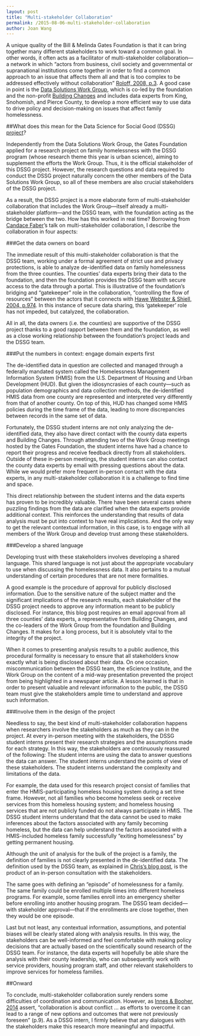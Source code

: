 ```yaml
---
layout: post
title: "Multi-stakeholder Collaboration"
permalink: /2015-08-06-multi-stakeholder-collaboration
author: Joan Wang
---
```


A unique quality of the Bill & Melinda Gates Foundation is that it can bring together many different stakeholders to work toward a common goal. In other words, it often acts as a facilitator of multi-stakeholder collaboration—a network in which “actors from business, civil society and governmental or supranational institutions come together in order to find a common approach to an issue that affects them all and that is too complex to be addressed effectively without collaboration” [Roloff, 2008, p.3](http://link.springer.com/article/10.1007/s10551-007-9573-3). A good case in point is the [Data Solutions Work Group](http://www.impatientoptimists.org/Posts/2015/02/Better-Data-to-Reduce-Homelessness#.Vben3HhH2YU), which is co-led by the foundation and the non-profit [Building Changes](http://www.buildingchanges.org/approach) and includes data experts from King, Snohomish, and Pierce County, to develop a more efficient way to use data to drive policy and decision-making on issues that affect family homelessness.

##What does this mean for the Data Science for Social Good (DSSG) [project](http://escience.washington.edu/blog/data-science-social-good-improving-service-homeless-familes)?

Independently from the Data Solutions Work Group, the Gates Foundation applied for a research project on family homelessness with the DSSG program (whose research theme this year is urban science), aiming to supplement the efforts the Work Group. Thus, it is the official stakeholder of this DSSG project. However, the research questions and data required to conduct the DSSG project naturally concern the other members of the Data Solutions Work Group, so all of these members are also crucial stakeholders of the DSSG project.

As a result, the DSSG project is a more elaborate form of multi-stakeholder collaboration that includes the Work Group—itself already a multi-stakeholder platform—and the DSSG team, with the foundation acting as the bridge between the two. How has this worked in real time? Borrowing from [Candace Faber](http://www.whoastrategies.com/team/)’s talk on multi-stakeholder collaboration, I describe the collaboration in four aspects:

###Get the data owners on board

The immediate result of this multi-stakeholder collaboration is that the DSSG team, working under a formal agreement of strict use and privacy protections, is able to analyze de-identified data on family homelessness from the three counties. The counties’ data experts bring their data to the foundation, and then the foundation provides the DSSG team with secure access to the data through a portal. This is illustrative of the foundation’s bridging and “gatekeeper” role in the collaboration, “controlling the flow of resources” between the actors that it connects with [Hawe Webster & Shiell, 2004, p.974](http://jech.bmj.com/content/58/12/971.full). In this instance of secure data sharing, this ‘gatekeeper’ role has not impeded, but catalyzed, the collaboration.

All in all, the data owners (i.e. the counties) are supportive of the DSSG project thanks to a good rapport between them and the foundation, as well as a close working relationship between the foundation’s project leads and the DSSG team.

###Put the numbers in context: engage domain experts first

The de-identified data in question are collected and managed through a federally mandated system called the Homelessness Management Information System (HMIS) from the U.S. Department of Housing and Urban Development (HUD). But given the idiosyncrasies of each county—such as population demographics and data collection methods, the de-identified HMIS data from one county are represented and interpreted very differently from that of another county. On top of this, HUD has changed some HMIS policies during the time frame of the data, leading to more discrepancies between records in the same set of data.

Fortunately, the DSSG student interns are not only analyzing the de-identified data, they also have direct contact with the county data experts and Building Changes. Through attending two of the Work Group meetings hosted by the Gates Foundation, the student interns have had a chance to report their progress and receive feedback directly from all stakeholders. Outside of these in-person meetings, the student interns can also contact the county data experts by email with pressing questions about the data. While we would prefer more frequent in-person contact with the data experts, in any multi-stakeholder collaboration it is a challenge to find time and space.

This direct relationship between the student interns and the data experts has proven to be incredibly valuable. There have been several cases where puzzling findings from the data are clarified when the data experts provide additional context. This reinforces the understanding that results of data analysis must be put into context to have real implications. And the only way to get the relevant contextual information, in this case, is to engage with all members of the Work Group and develop trust among these stakeholders.

###Develop a shared language

Developing trust with these stakeholders involves developing a shared language. This shared language is not just about the appropriate vocabulary to use when discussing the homelessness data. It also pertains to a mutual understanding of certain procedures that are not mere formalities.

A good example is the procedure of approval for publicly disclosed information. Due to the sensitive nature of the subject matter and the significant implications of the research results, each stakeholder of the DSSG project needs to approve any information meant to be publicly disclosed. For instance, this blog post requires an email approval from all three counties’ data experts, a representative from Building Changes, and the co-leaders of the Work Group from the foundation and Building Changes. It makes for a long process, but it is absolutely vital to the integrity of the project.

When it comes to presenting analysis results to a public audience, this procedural formality is necessary to ensure that all stakeholders know exactly what is being disclosed about their data. On one occasion, miscommunication between the DSSG team, the eScience Institute, and the Work Group on the content of a mid-way presentation prevented the project from being highlighted in a newspaper article. A lesson learned is that in order to present valuable and relevant information to the public, the DSSG team must give the stakeholders ample time to understand and approve such information.

###Involve them in the design of the project

Needless to say, the best kind of multi-stakeholder collaboration happens when researchers involve the stakeholders as much as they can in the project. At every in-person meeting with the stakeholders, the DSSG student interns present their research strategies and the assumptions made for each strategy. In this way, the stakeholders are continuously reassured of the following:
The student interns are using the data to answer questions the data can answer.
The student interns understand the points of view of these stakeholders.
The student interns understand the complexity and limitations of the data.

For example, the data used for this research project consist of families that enter the HMIS-participating homeless housing system during a set time frame. However, not all families who become homeless seek or receive services from this homeless housing system; and homeless housing services that are not publicly funded do not always participate in HMIS. The DSSG student interns understand that the data cannot be used to make inferences about the factors associated with any family becoming homeless, but the data can help understand the factors associated with a HMIS-included homeless family successfully “exiting homelessness” by getting permanent housing.

Although the unit of analysis for the bulk of the project is a family, the definition of families is not clearly presented in the de-identified data. The definition used by the DSSG team, as explained in [Chris’s blog post](https://uwescience.github.io/DSSG2015-predicting-permanent-housing/2015-07-27-chris-galaxy-clusters/), is the product of an in-person consultation with the stakeholders.

The same goes with defining an “episode” of homelessness for a family. The same family could be enrolled multiple times into different homeless programs. For example, some families enroll into an emergency shelter before enrolling into another housing program. The DSSG team decided—with stakeholder approval—that if the enrollments are close together, then they would be one episode.

Last but not least, any contextual information, assumptions, and potential biases will be clearly stated along with analysis results. In this way, the stakeholders can be well-informed and feel comfortable with making policy decisions that are actually based on the scientifically sound research of the DSSG team. For instance, the data experts will hopefully be able share the analysis with their county leadership, who can subsequently work with service providers, housing program staff, and other relevant stakeholders  to improve services for homeless families.

##Onward

To conclude, multi-stakeholder collaboration surely renders some difficulties of coordination and communication. However, as [Innes & Booher, 2014](http://plt.sagepub.com/content/early/2014/01/27/1473095213519356.full.pdf) assert, “collaboration is about conflict … as efforts to overcome it can lead to a range of new options and outcomes that were not previously foreseen” (p.9). As a DSSG intern, I firmly believe that any dialogues with the stakeholders make this research more meaningful and impactful.
